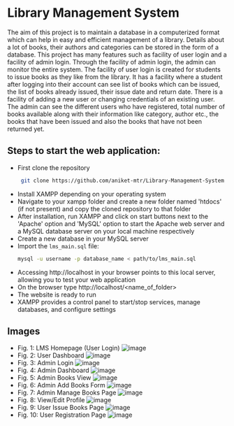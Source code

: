 # Library Management System
The aim of this project is to maintain a database in a computerized format which can help in 
easy and efficient management of a library. Details about a lot of books, their authors and 
categories can be stored in the form of a database. This project has many features such as 
facility of user login and a facility of admin login. Through the facility of admin login, the admin 
can monitor the entire system. The facility of user login is created for students to issue books 
as they like from the library. It has a facility where a student after logging into their account 
can see list of books which can be issued, the list of books already issued, their issue date and 
return date. There is a facility of adding a new user or changing credentials of an existing user.
The admin can see the different users who have registered, total number of books available 
along with their information like category, author etc., the books that have been issued and 
also the books that have not been returned yet.


## Steps to start the web application:
- First clone the repository
  ```sh
   git clone https://github.com/aniket-mtr/Library-Management-System
- Install XAMPP depending on your operating system
- Navigate to your xampp folder and create a new folder named 'htdocs' (if not present) and copy the cloned repository
  to that folder
- After installation, run XAMPP and click on start buttons next to the 'Apache' option and 'MySQL' option to start 
the Apache web server and a MySQL database server on your local machine respectively
- Create a new database in your MySQL server
- Import the `lms_main.sql` file:
   ```sh
   mysql -u username -p database_name < path/to/lms_main.sql

- Accessing http://localhost in your browser points to this local server, allowing you to 
test your web application
- On the browser type http://localhost/<name_of_folder>
- The website is ready to run
-  XAMPP provides a control panel to start/stop services, manage databases, and 
configure settings


## Images
- Fig. 1: LMS Homepage (User Login)
![image](https://github.com/aniket-mtr/Library-Management-System/assets/119874419/c6748cea-e712-44c4-8267-9f34f94c52b5)
- Fig. 2: User Dashboard
![image](https://github.com/aniket-mtr/Library-Management-System/assets/119874419/9fbf9bd6-6837-410f-bd38-e9d5c62196e3)
- Fig. 3: Admin Login
![image](https://github.com/aniket-mtr/Library-Management-System/assets/119874419/04e1a75b-26db-40e5-9512-2730c4df47e7)
- Fig. 4: Admin Dashboard
![image](https://github.com/aniket-mtr/Library-Management-System/assets/119874419/46f6ff01-c726-4413-ad02-5f88c75607fc)
- Fig. 5: Admin Books View
![image](https://github.com/aniket-mtr/Library-Management-System/assets/119874419/7bcb996b-4817-41e2-8138-55f930d2db69)
- Fig. 6: Admin Add Books Form
![image](https://github.com/aniket-mtr/Library-Management-System/assets/119874419/2213662c-bcbe-4259-a143-f23b7112c9f3)
- Fig. 7: Admin Manage Books Page
![image](https://github.com/aniket-mtr/Library-Management-System/assets/119874419/6a19a306-bc7c-4821-93ca-989e147651f4)
- Fig. 8: View/Edit Profile
![image](https://github.com/aniket-mtr/Library-Management-System/assets/119874419/e1ae09e4-34e1-48d4-bd3f-daf6e34bbff6)
- Fig. 9: User Issue Books Page
![image](https://github.com/aniket-mtr/Library-Management-System/assets/119874419/5fc454a6-df36-4e62-b281-11737c125208)
- Fig. 10: User Registration Page
![image](https://github.com/aniket-mtr/Library-Management-System/assets/119874419/6660c79d-2470-4d3b-a2b8-5c1760311d1b)


